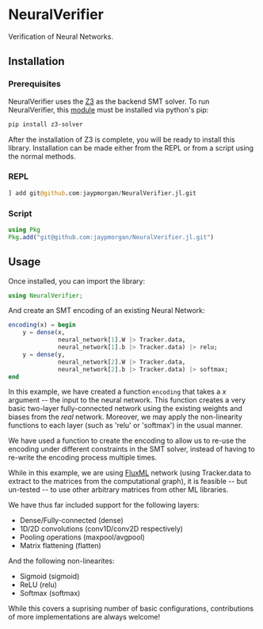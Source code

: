 # NeuralVerifier

Verification of Neural Networks.

## Installation

### Prerequisites 

NeuralVerifier uses the [Z3](https://github.com/Z3Prover/z3) as the backend SMT solver. To run NeuralVerifier, this [module](https://pypi.org/project/z3-solver/) must be installed via python's pip:

```bash
pip install z3-solver
```

After the installation of Z3 is complete, you will be ready to install this library. Installation can be made either from the REPL or from a script using the normal methods.

### REPL

```julia
] add git@github.com:jaypmorgan/NeuralVerifier.jl.git
```

### Script

```julia
using Pkg
Pkg.add("git@github.com:jaypmorgan/NeuralVerifier.jl.git")
```

## Usage

Once installed, you can import the library:

```julia
using NeuralVerifier;
```

And create an SMT encoding of an existing Neural Network:

```julia
encoding(x) = begin
    y = dense(x,
              neural_network[1].W |> Tracker.data,
              neural_network[1].b |> Tracker.data) |> relu;
    y = dense(y,
              neural_network[2].W |> Tracker.data,
              neural_network[2].b |> Tracker.data) |> softmax;
end
```

In this example, we have created a function `encoding` that takes a $x$ argument -- the input to the neural network. This function creates a very basic two-layer fully-connected network using the existing weights and biases from the _real_ network. Moreover, we may apply the non-linearity functions to each layer (such as 'relu' or 'softmax') in the usual manner.

We have used a function to create the encoding to allow us to re-use the encoding under different constraints in the SMT solver, instead of having to re-write the encoding process multiple times.

While in this example, we are using [FluxML](https://fluxml.ai) network (using Tracker.data to extract to the matrices from the computational graph), it is feasible -- but un-tested -- to use other arbitrary matrices from other ML libraries.

We have thus far included support for the following layers:

- Dense/Fully-connected (dense)
- 1D/2D convolutions (conv1D/conv2D respectively)
- Pooling operations (maxpool/avgpool)
- Matrix flattening (flatten)

And the following non-linearites:

- Sigmoid (sigmoid)
- ReLU (relu)
- Softmax (softmax)

While this covers a suprising number of basic configurations, contributions of more implementations are always welcome!
